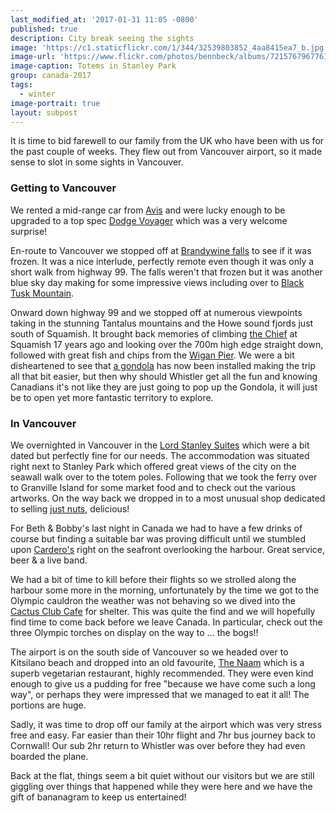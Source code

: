 ```yaml
---
last_modified_at: '2017-01-31 11:05 -0800'
published: true
description: City break seeing the sights
image: 'https://c1.staticflickr.com/1/344/32539803852_4aa8415ea7_b.jpg'
image-url: 'https://www.flickr.com/photos/bennbeck/albums/72157679677610576'
image-caption: Totems in Stanley Park
group: canada-2017
tags:
  - winter
image-portrait: true
layout: subpost
---
```

It is time to bid farewell to our family from the UK who have been with us for the past couple of weeks. They flew out from Vancouver airport, so it made sense to slot in some sights in Vancouver.

### Getting to Vancouver

We rented a mid-range car from [Avis](https://www.avis.co.uk/) and were lucky enough to be upgraded to a top spec [Dodge Voyager](https://www.dodge.ca/en/journey/overview) which was a very welcome surprise!

En-route to Vancouver we stopped off at [Brandywine falls](http://www.env.gov.bc.ca/bcparks/explore/parkpgs/brandywine_falls/) to see if it was frozen. It was a nice interlude, perfectly remote even though it was only a short walk from highway 99. The falls weren't that frozen but it was another blue sky day making for some impressive views including over to [Black Tusk Mountain](https://www.vancouvertrails.com/trails/black-tusk/).

Onward down highway 99 and we stopped off at numerous viewpoints taking in the stunning Tantalus mountains and the Howe sound fjords just south of Squamish. It brought back memories of climbing [the Chief](https://www.vancouvertrails.com/trails/stawamus-chief/) at Squamish 17 years ago and looking over the 700m high edge straight down, followed with great fish and chips from the [Wigan Pier](http://wiganpier.ca/). We were a bit disheartened to see that [a gondola](https://www.seatoskygondola.com/) has now been installed making the trip all that bit easier, but then why should Whistler get all the fun and knowing Canadians it's not like they are just going to pop up the Gondola, it will just be to open yet more fantastic territory to explore.

### In Vancouver

We overnighted in Vancouver in the [Lord Stanley Suites](http://www.lordstanley.com/) which were a bit dated but perfectly fine for our needs. The accommodation was situated right next to Stanley Park which offered great views of the city on the seawall walk over to the totem poles. Following that we took the ferry over to Granville Island for some market food and to check out the various artworks. On the way back we dropped in to a most unusual shop dedicated to selling [just nuts](https://flic.kr/p/QsEmjV), delicious!

For Beth & Bobby's last night in Canada we had to have a few drinks of course but finding a suitable bar was proving difficult until we stumbled upon [Cardero's](https://www.vancouverdine.com/carderos/) right on the seafront overlooking the harbour. Great service, beer & a live band.

We had a bit of time to kill before their flights so we strolled along the harbour some more in the morning, unfortunately by the time we got to the Olympic cauldron the weather was not behaving so we dived into the [Cactus Club Cafe](https://www.cactusclubcafe.com/) for shelter. This was quite the find and we will hopefully find time to come back before we leave Canada. In particular, check out the three Olympic torches on display on the way to ... the bogs!!

The airport is on the south side of Vancouver so we headed over to Kitsilano beach and dropped into an old favourite, [The Naam](http://www.thenaam.com/) which is a superb vegetarian restaurant, highly recommended. They were even kind enough to give us a pudding for free "because we have come such a long way", or perhaps they were impressed that we managed to eat it all! The portions are huge.

Sadly, it was time to drop off our family at the airport which was very stress free and easy. Far easier than their 10hr flight and 7hr bus journey back to Cornwall! Our sub 2hr return to Whistler was over before they had even boarded the plane.

Back at the flat, things seem a bit quiet without our visitors but we are still giggling over things that happened while they were here and we have the gift of bananagram to keep us entertained!
